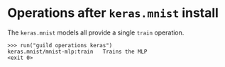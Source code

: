 # Operations after `keras.mnist` install

The `keras.mnist` models all provide a single `train` operation.

    >>> run("guild operations keras")
    keras.mnist/mnist-mlp:train   Trains the MLP
    <exit 0>
